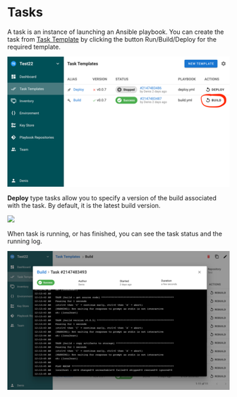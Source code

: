 # Tasks

A task is an instance of launching an Ansible playbook. You can create the task from [Task Template](task-templates.md) by clicking the button Run/Build/Deploy for the required template.

![](<../.gitbook/assets/image (6).png>)

**Deploy** type tasks allow you to specify a version of the build associated with the task. By default, it is the latest build version.

![](<../.gitbook/assets/task\_deploy (1).png>)

When task is running, or has finished, you can see the task status and the running log.

![](<../.gitbook/assets/image (7).png>)
